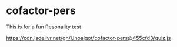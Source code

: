 # cofactor-pers

This is for a fun Pesonality test


https://cdn.jsdelivr.net/gh/Unoalgot/cofactor-pers@455cfd3/quiz.js
